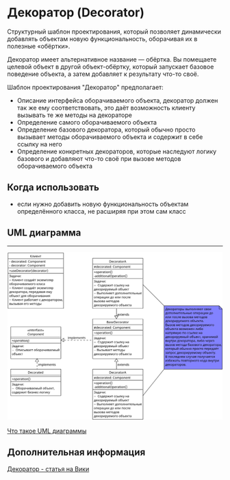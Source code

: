 # Декоратор (Decorator)

Структурный шаблон проектирования, который позволяет динамически добавлять
объектам новую функциональность, оборачивая их в полезные «обёртки».

Декоратор имеет альтернативное название — обёртка. Вы помещаете целевой объект
в другой объект-обёртку, который запускает базовое поведение объекта,
а затем добавляет к результату что-то своё.

Шаблон проектирования "Декоратор" предполагает:

- Описание интерфейса оборачиваемого объекта, декоратор должен так же
  ему соответствовать, это даёт возможность клиенту вызывать те же методы на
  декораторе
- Определение самого оборачиваемого объекта
- Определение базового декоратора, который обычно просто вызывает методы
  оборачиваемого объекта и содержит в себе ссылку на него
- Определение конкретных декораторов, которые наследуют логику базового и
  добавляют что-то своё при вызове методов оборачиваемого объекта

## Когда использовать

- если нужно добавить новую функциональность объектам определённого класса, не
  расширяя при этом сам класс

## UML диаграмма

---

![UML диаграмма декоратора](https://github.com/evgenylyozin/patterns/blob/b9399b0d3e93bdcd47b703535399b81a6f82944d/docs/oop-patterns/uml-diagrams/decorator.png)

[Что такое UML диаграммы](https://github.com/evgenylyozin/patterns/blob/6bd4dee6b7186d8703f4f3d8f852e72d185ae545/docs/diagram.md)

## Дополнительная информация

[Декоратор - статья на Вики](<https://ru.wikipedia.org/wiki/%D0%94%D0%B5%D0%BA%D0%BE%D1%80%D0%B0%D1%82%D0%BE%D1%80_(%D1%88%D0%B0%D0%B1%D0%BB%D0%BE%D0%BD_%D0%BF%D1%80%D0%BE%D0%B5%D0%BA%D1%82%D0%B8%D1%80%D0%BE%D0%B2%D0%B0%D0%BD%D0%B8%D1%8F)>)
